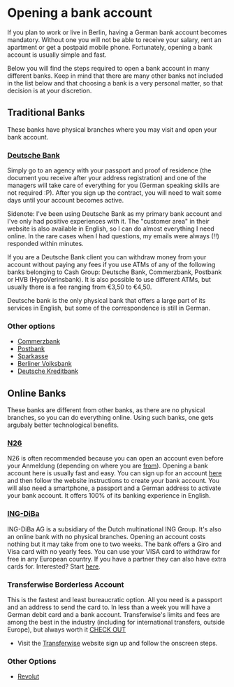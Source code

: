 # Opening a bank account

If you plan to work or live in Berlin, having a German bank account becomes mandatory. Without one you will not be able to receive your salary, rent an apartment or get a postpaid mobile phone. Fortunately, opening a bank account is usually simple and fast.

Below you will find the steps required to open a bank account in many different banks. Keep in mind that there are many other banks not included in the list below and that choosing a bank is a very personal matter, so that decision is at your discretion.

## Traditional Banks

These banks have physical branches where you may visit and open your bank account.

### [Deutsche Bank](https://www.deutsche-bank.de)


Simply go to an agency with your passport and proof of residence (the document you receive after your address registration) and one of the managers will take care of everything for you (German speaking skills are not required :P). After you sign up the contract, you will need to wait some days until your account becomes active.

Sidenote: I've been using Deutsche Bank as my primary bank account and I've only had positive experiences with it. The "customer area" in their website is also available in English, so I can do almost everything I need online. In the rare cases when I had questions, my emails were always (!!) responded within minutes.

If you are a Deutsche Bank client you can withdraw money from your account without paying any fees if you use ATMs of any of the following banks belonging to Cash Group: Deutsche Bank, Commerzbank, Postbank or HVB (HypoVerinsbank). It is also possible to use different ATMs, but usually there is a fee ranging from €3,50 to €4,50.

Deutsche bank is the only physical bank that offers a large part of its services in English, but some of the correspondence is still in German.


### Other options
- [Commerzbank](https://www.commerzbank.de/)
- [Postbank](https://www.postbank.de/)
- [Sparkasse](https://www.berliner-sparkasse.de)
- [Berliner Volksbank](https://www.berliner-volksbank.de/)
- [Deutsche Kreditbank](https://www.dkb.de/)


## Online Banks
These banks are different from other banks, as there are no physical branches, so you can do everything online. Using such banks, one gets argubaly better technological benefits.

### [N26](https://n26.com)
N26 is often recommended because you can open an account even before your Anmeldung (depending on where you are [from](https://support.n26.com/en-eu/getting-started/personal-information/how-to-prove-my-identity)). Opening a bank account here is usually fast and easy. You can sign up for an account [here](https://app.n26.com/register) and then follow the website instructions to create your bank account. You will also need a smartphone, a passport and a German address to activate your bank account.
It offers 100% of its banking experience in English.

### [ING-DiBa](https://www.ing-diba.de/)

ING-DiBa AG is a subsidiary of the Dutch multinational ING Group. It's also an online bank with no physical branches. Opening an account costs nothing but it may take from one to two weeks. The bank offers a Giro and Visa card with no yearly fees. You can use your VISA card to withdraw for free in any European country. If you have a partner they can also have extra cards for. Interested? Start [here](https://produkte.banking.ing-diba.de/pub/girokonto-einzelkonto).

### Transferwise Borderless Account
This is the fastest and least bureaucratic option. All you need is a passport and an address to send the card to. In less than a week you will have a German debit card and a bank account. Transferwise's limits and fees are among the best in the industry (including for international transfers, outside Europe), but always worth it [CHECK OUT](https://transferwise.com/help/13/understanding-fees-and-rates)
- Visit the [Transferwise](https://transferwise.com/invite/u/eduardoj98) website sign up and follow the onscreen steps.

### Other Options
- [Revolut](https://www.revolut.com)

